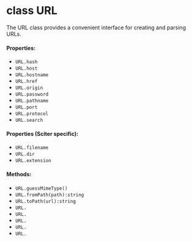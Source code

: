 # class URL

The URL class provides a convenient interface for creating and parsing URLs.

#### Properties:  

* `URL.hash` 
* `URL.host`
* `URL.hostname`
* `URL.href`
* `URL.origin`
* `URL.password`
* `URL.pathname`
* `URL.port`
* `URL.protocol`
* `URL.search`

#### Properties (Sciter specific):

* `URL.filename`
* `URL.dir`
* `URL.extension`

#### Methods:

* `URL.guessMimeType()`
* `URL.fromPath(path):string`
* `URL.toPath(url):string`
* `URL.`
* `URL.`
* `URL.`
* `URL.`
* `URL.`
